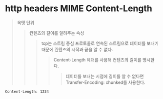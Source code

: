 # http headers MIME Content-Length

> 옥텟 단위
>
> > 컨텐츠의 길이를 알려주는 속성
> >
> > > tcp는 스트림 중심 프로토콜로 연속된 스트림으로 데이터를 보내기 때문에 컨텐츠의 시작과 끝을 알 수 없다.
> > >
> > > > Content-Length 헤더를 사용해 컨텐츠의 길이를 명시한다.
> > > >
> > > > > 데이터를 보내는 시점에 길이를 알 수 없다면 Transfer-Encoding: chunked를 사용한다.

```sh
Content-Length: 1234
```
